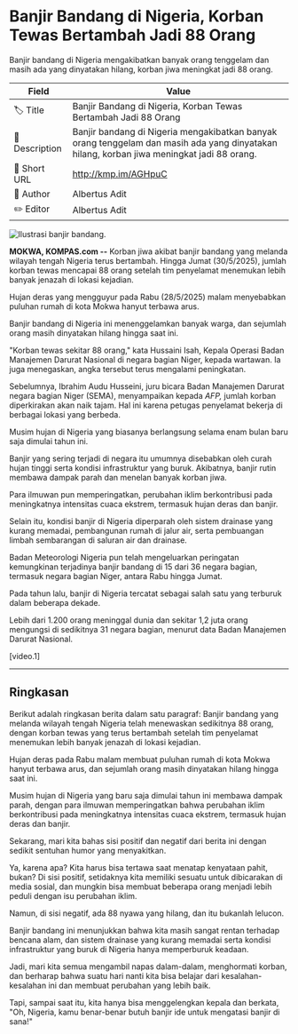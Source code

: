 # Banjir Bandang di Nigeria, Korban Tewas Bertambah Jadi 88 Orang

Banjir bandang di Nigeria mengakibatkan banyak orang tenggelam dan masih ada yang dinyatakan hilang, korban jiwa meningkat jadi 88 orang.

| Field         | Value                                                       |
|---------------|-------------------------------------------------------------|
| 🏷️ Title       | Banjir Bandang di Nigeria, Korban Tewas Bertambah Jadi 88 Orang |
| 📝 Description | Banjir bandang di Nigeria mengakibatkan banyak orang tenggelam dan masih ada yang dinyatakan hilang, korban jiwa meningkat jadi 88 orang. |
| 🔗 Short URL   | http://kmp.im/AGHpuC |
| 👤 Author      | Albertus Adit |
| ✏️ Editor      | Albertus Adit |

![Ilustrasi banjir bandang.](https://asset.kompas.com/crops/nABjE0tlT1NZkG-Q8qZUP3s_FUk=/193x0:1153x640/750x500/data/photo/2025/05/22/682ecf5d06069.jpeg)

**MOKWA, KOMPAS.com --** Korban jiwa akibat banjir bandang yang melanda wilayah tengah Nigeria terus bertambah. Hingga Jumat (30/5/2025), jumlah korban tewas mencapai 88 orang setelah tim penyelamat menemukan lebih banyak jenazah di lokasi kejadian.

Hujan deras yang mengguyur pada Rabu (28/5/2025) malam menyebabkan puluhan rumah di kota Mokwa hanyut terbawa arus.

Banjir bandang di Nigeria ini menenggelamkan banyak warga, dan sejumlah orang masih dinyatakan hilang hingga saat ini.

"Korban tewas sekitar 88 orang," kata Hussaini Isah, Kepala Operasi Badan Manajemen Darurat Nasional di negara bagian Niger, kepada wartawan. Ia juga menegaskan, angka tersebut terus mengalami peningkatan.

Sebelumnya, Ibrahim Audu Husseini, juru bicara Badan Manajemen Darurat negara bagian Niger (SEMA), menyampaikan kepada *AFP,* jumlah korban diperkirakan akan naik tajam. Hal ini karena petugas penyelamat bekerja di berbagai lokasi yang berbeda.

Musim hujan di Nigeria yang biasanya berlangsung selama enam bulan baru saja dimulai tahun ini.

Banjir yang sering terjadi di negara itu umumnya disebabkan oleh curah hujan tinggi serta kondisi infrastruktur yang buruk. Akibatnya, banjir rutin membawa dampak parah dan menelan banyak korban jiwa.

Para ilmuwan pun memperingatkan, perubahan iklim berkontribusi pada meningkatnya intensitas cuaca ekstrem, termasuk hujan deras dan banjir.

Selain itu, kondisi banjir di Nigeria diperparah oleh sistem drainase yang kurang memadai, pembangunan rumah di jalur air, serta pembuangan limbah sembarangan di saluran air dan drainase.

Badan Meteorologi Nigeria pun telah mengeluarkan peringatan kemungkinan terjadinya banjir bandang di 15 dari 36 negara bagian, termasuk negara bagian Niger, antara Rabu hingga Jumat.

Pada tahun lalu, banjir di Nigeria tercatat sebagai salah satu yang terburuk dalam beberapa dekade.

Lebih dari 1.200 orang meninggal dunia dan sekitar 1,2 juta orang mengungsi di sedikitnya 31 negara bagian, menurut data Badan Manajemen Darurat Nasional.

\[video.1\]

---
## Ringkasan

Berikut adalah ringkasan berita dalam satu paragraf: Banjir bandang yang melanda wilayah tengah Nigeria telah menewaskan sedikitnya 88 orang, dengan korban tewas yang terus bertambah setelah tim penyelamat menemukan lebih banyak jenazah di lokasi kejadian.

 Hujan deras pada Rabu malam membuat puluhan rumah di kota Mokwa hanyut terbawa arus, dan sejumlah orang masih dinyatakan hilang hingga saat ini.

 Musim hujan di Nigeria yang baru saja dimulai tahun ini membawa dampak parah, dengan para ilmuwan memperingatkan bahwa perubahan iklim berkontribusi pada meningkatnya intensitas cuaca ekstrem, termasuk hujan deras dan banjir.



 Sekarang, mari kita bahas sisi positif dan negatif dari berita ini dengan sedikit sentuhan humor yang menyakitkan.

 Ya, karena apa? Kita harus bisa tertawa saat menatap kenyataan pahit, bukan? Di sisi positif, setidaknya kita memiliki sesuatu untuk dibicarakan di media sosial, dan mungkin bisa membuat beberapa orang menjadi lebih peduli dengan isu perubahan iklim.

 Namun, di sisi negatif, ada 88 nyawa yang hilang, dan itu bukanlah lelucon.

 Banjir bandang ini menunjukkan bahwa kita masih sangat rentan terhadap bencana alam, dan sistem drainase yang kurang memadai serta kondisi infrastruktur yang buruk di Nigeria hanya memperburuk keadaan.

 Jadi, mari kita semua mengambil napas dalam-dalam, menghormati korban, dan berharap bahwa suatu hari nanti kita bisa belajar dari kesalahan-kesalahan ini dan membuat perubahan yang lebih baik.

 Tapi, sampai saat itu, kita hanya bisa menggelengkan kepala dan berkata, "Oh, Nigeria, kamu benar-benar butuh banjir ide untuk mengatasi banjir di sana!"
